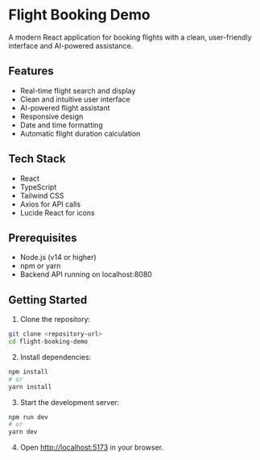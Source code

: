 # Flight Booking Demo

A modern React application for booking flights with a clean, user-friendly interface and AI-powered assistance.

## Features

- Real-time flight search and display
- Clean and intuitive user interface
- AI-powered flight assistant
- Responsive design
- Date and time formatting
- Automatic flight duration calculation

## Tech Stack

- React
- TypeScript
- Tailwind CSS
- Axios for API calls
- Lucide React for icons

## Prerequisites

- Node.js (v14 or higher)
- npm or yarn
- Backend API running on localhost:8080

## Getting Started

1. Clone the repository:

```bash
git clone <repository-url>
cd flight-booking-demo
```

2. Install dependencies:

```bash
npm install
# or
yarn install
```

3. Start the development server:

```bash
npm run dev
# or
yarn dev
```

4. Open [http://localhost:5173](http://localhost:5173) in your browser.
